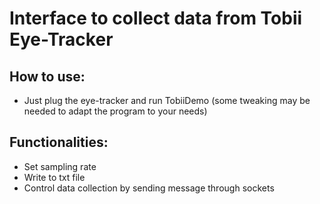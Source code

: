 # Interface to collect data from Tobii Eye-Tracker

## How to use:
- Just plug the eye-tracker and run TobiiDemo (some tweaking may be needed to adapt the program to your needs)

## Functionalities:
- Set sampling rate
- Write to txt file
- Control data collection by sending message through sockets
